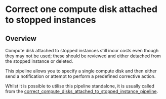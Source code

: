 # Correct one compute disk attached to stopped instances

## Overview

Compute disk attached to stopped instances still incur costs even though they may not be used; these should be reviewed and either detached from the stopped instance or deleted.

This pipeline allows you to specify a single compute disk and then either send a notification or attempt to perform a predefined corrective action.

Whilst it is possible to utilise this pipeline standalone, it is usually called from the [correct_compute_disks_attached_to_stopped_instance_pipeline](https://hub.flowpipe.io/mods/turbot/gcp_thrifty/pipelines/gcp_thrifty.pipeline.correct_compute_disks_attached_to_stopped_instance).